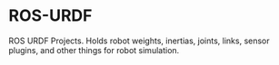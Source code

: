 # ROS-URDF
ROS URDF Projects. Holds robot weights, inertias, joints, links, sensor plugins, and other things for robot simulation.

